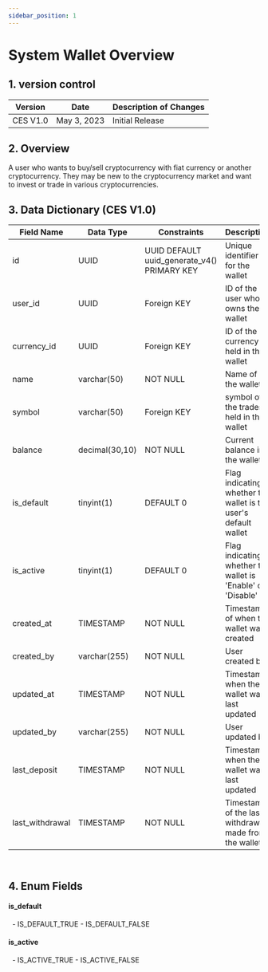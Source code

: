 ```yaml
---
sidebar_position: 1
---
```


# System Wallet Overview

## 1. version control

| Version  | Date        | Description of Changes |
| -------- | ----------- | ---------------------- |
| CES V1.0 | May 3, 2023 | Initial Release        |

## 2. Overview

A user who wants to buy/sell cryptocurrency with fiat currency or another
cryptocurrency. They may be new to the cryptocurrency market and want to invest or trade in
various cryptocurrencies.

## 3. Data Dictionary (CES V1.0)

| Field Name      | Data Type      | Constraints                                 | Description                                                     |
| --------------- | -------------- | ------------------------------------------- | --------------------------------------------------------------- |
| id              | UUID           | UUID DEFAULT uuid_generate_v4() PRIMARY KEY | Unique identifier for the wallet                                |
| user_id         | UUID           | Foreign KEY                                 | ID of the user who owns the wallet                              |
| currency_id     | UUID           | Foreign KEY                                 | ID of the currency held in the wallet                           |
| name            | varchar(50)    | NOT NULL                                    | Name of the wallet                                              |
| symbol          | varchar(50)    | Foreign KEY                                 | symbol of the trades held in the wallet                         |
| balance         | decimal(30,10) | NOT NULL                                    | Current balance in the wallet                                   |
| is_default      | tinyint(1)     | DEFAULT 0                                   | Flag indicating whether the wallet is the user's default wallet |
| is_active       | tinyint(1)     | DEFAULT 0                                   | Flag indicating whether the wallet is 'Enable' or 'Disable'     |
| created_at      | TIMESTAMP      | NOT NULL                                    | Timestamp of when the wallet was created                        |
| created_by      | varchar(255)   | NOT NULL                                    | User created by                                                 |
| updated_at      | TIMESTAMP      | NOT NULL                                    | Timestamp when the wallet was last updated                      |
| updated_by      | varchar(255)   | NOT NULL                                    | User updated by                                                 |
| last_deposit    | TIMESTAMP      | NOT NULL                                    | Timestamp when the wallet was last updated                      |
| last_withdrawal | TIMESTAMP      | NOT NULL                                    | Timestamp of the last withdrawal made from the wallet           |

`
`

## 4. Enum Fields

#### **is_default**
&nbsp; 
    - IS_DEFAULT_TRUE
    - IS_DEFAULT_FALSE

#### **is_active**
&nbsp;
    - IS_ACTIVE_TRUE
    - IS_ACTIVE_FALSE
